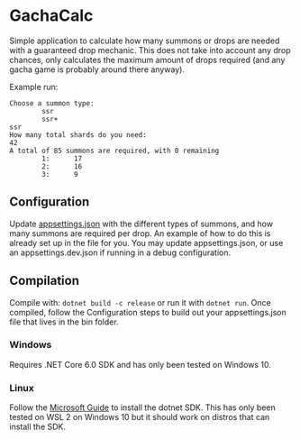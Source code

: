 # GachaCalc
Simple application to calculate how many summons or drops are needed with a guaranteed drop mechanic. This does not take into account any drop chances, only calculates the maximum amount of drops required (and any gacha game is probably around there anyway).

 Example run:
```
Choose a summon type:
        ssr
        ssr+
ssr
How many total shards do you need:
42
A total of 85 summons are required, with 0 remaining
        1:      17
        2:      16
        3:      9
```

## Configuration
Update [appsettings.json](./appsettings.json) with the different types of summons, and how many summons are required per drop. An example of how to do this is already set up in the file for you. You may update appsettings.json, or use an appsettings.dev.json if running in a debug configuration.

## Compilation
Compile with:  `dotnet build -c release` or run it with `dotnet run`. Once compiled, follow the Configuration steps to build out your appsettings.json file that lives in the bin folder.

### Windows
Requires .NET Core 6.0 SDK and has only been tested on Windows 10.

### Linux
Follow the [Microsoft Guide](https://docs.microsoft.com/en-us/dotnet/core/install/linux-ubuntu) to install the dotnet SDK. This has only been tested on WSL 2 on Windows 10 but it should work on distros that can install the SDK.